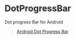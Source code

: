 # DotProgressBar
Dot progress Bar for Android
<blockquote class="imgur-embed-pub" lang="en" data-id="a/AJzkJ2j"  ><a href="//imgur.com/a/AJzkJ2j">Android Dot Progress Bar</a></blockquote><script async src="//s.imgur.com/min/embed.js" charset="utf-8"></script>
